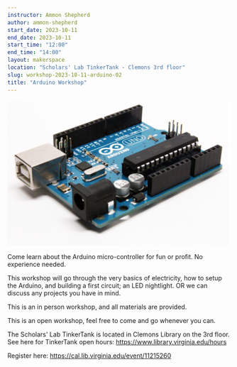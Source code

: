 ```yaml
---
instructor: Ammon Shepherd
author: ammon-shepherd
start_date: 2023-10-11
end_date: 2023-10-11
start_time: "12:00"
end_time: "14:00"
layout: makerspace
location: "Scholars' Lab TinkerTank - Clemons 3rd floor"
slug: workshop-2023-10-11-arduino-02
title: "Arduino Workshop"
---
```


![Arduino Workshop](/assets/post-media/workshops/arduino.png)

Come learn about the Arduino micro-controller for fun or profit. No experience needed. 

This workshop will go through the very basics of electricity, how to setup the Arduino, and building a first circuit; an LED nightlight. OR we can discuss any projects you have in mind.

This is an in person workshop, and all materials are provided.

This is an open workshop, feel free to come and go whenever you can.

The Scholars' Lab TinkerTank is located in Clemons Library on the 3rd floor. See here for TinkerTank open hours: <a href="https://www.library.virginia.edu/hours">https://www.library.virginia.edu/hours</a>

Register here: [https://cal.lib.virginia.edu/event/11215260 ](https://cal.lib.virginia.edu/event/11215260)
